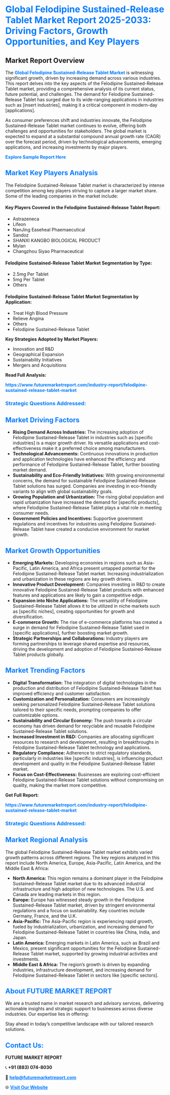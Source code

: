 <h1 style="color: #007BFF;">Global Felodipine Sustained-Release Tablet Market Report 2025-2033: Driving Factors, Growth Opportunities, and Key Players</h1>

<section id="overview">
<h2>Market Report Overview</h2>
<p>The <a href="https://www.futuremarketreport.com/industry-report/felodipine-sustained-release-tablet-market" style="color: #007BFF; text-decoration: none;"><strong>Global Felodipine Sustained-Release Tablet Market</strong></a> is witnessing significant growth, driven by increasing demand across various industries. This report delves into the key aspects of the Felodipine Sustained-Release Tablet market, providing a comprehensive analysis of its current status, future potential, and challenges. The demand for Felodipine Sustained-Release Tablet has surged due to its wide-ranging applications in industries such as [insert industries], making it a critical component in modern-day [applications].</p>
<p>As consumer preferences shift and industries innovate, the Felodipine Sustained-Release Tablet market continues to evolve, offering both challenges and opportunities for stakeholders. The global market is expected to expand at a substantial compound annual growth rate (CAGR) over the forecast period, driven by technological advancements, emerging applications, and increasing investments by major players.</p>
</section>

<section id="overview">
<p><a href="https://www.futuremarketreport.com/request-sample/reportId=120436" style="color: #007BFF; text-decoration: none;"><strong>Explore Sample Report Here</strong></a></p>
</section>

<section id="key-players">
<h2 style="color: #007BFF;">Market Key Players Analysis</h2>
<p>The Felodipine Sustained-Release Tablet market is characterized by intense competition among key players striving to capture a larger market share. Some of the leading companies in the market include:</p>
<h4>Key Players Covered in the Felodipine Sustained-Release Tablet Report:</h4>
<ul><li>Astrazeneca</li><li>Lifeon</li><li>NanJing Easeheal Phaemaecutical</li><li>Sandoz</li><li>SHANXI KANGBO BIOLOGICAL PRODUCT</li><li>Mylan</li><li>Changzhou Siyao Pharmaceutical</li></ul>
<h4>Felodipine Sustained-Release Tablet Market Segmentation by Type:</h4>
<ul><li>2.5mg Per Tablet</li><li>5mg Per Tablet</li><li>Others</li></ul>

<h4>Felodipine Sustained-Release Tablet Market Segmentation by Application:</h4>
<ul><li>Treat High Blood Pressure</li><li>Relieve Angina</li><li>Others</li><li>Felodipine Sustained-Release Tablet</li></ul>
<p><strong>Key Strategies Adopted by Market Players:</strong></p>
<ul>
<li>Innovation and R&D</li>
<li>Geographical Expansion</li>
<li>Sustainability Initiatives</li>
<li>Mergers and Acquisitions</li>
</ul>
</section>

<section>
<p><strong>Read Full Analysis: </strong></p><a href="https://www.futuremarketreport.com/industry-report/felodipine-sustained-release-tablet-market" style="color: #007BFF; text-decoration: none;"><strong>https://www.futuremarketreport.com/industry-report/felodipine-sustained-release-tablet-market</strong></a>
<h3 style="color: #007BFF;">Strategic Questions Addressed:</h3>
</section>

<section id="driving-factors">
<h2 style="color: #007BFF;">Market Driving Factors</h2>
<ul>
<li><strong>Rising Demand Across Industries:</strong> The increasing adoption of Felodipine Sustained-Release Tablet in industries such as [specific industries] is a major growth driver. Its versatile applications and cost-effectiveness make it a preferred choice among manufacturers.</li>
<li><strong>Technological Advancements:</strong> Continuous innovations in production and application technologies have enhanced the efficiency and performance of Felodipine Sustained-Release Tablet, further boosting market demand.</li>
<li><strong>Sustainability and Eco-Friendly Initiatives:</strong> With growing environmental concerns, the demand for sustainable Felodipine Sustained-Release Tablet solutions has surged. Companies are investing in eco-friendly variants to align with global sustainability goals.</li>
<li><strong>Growing Population and Urbanization:</strong> The rising global population and rapid urbanization have increased the demand for [specific products], where Felodipine Sustained-Release Tablet plays a vital role in meeting consumer needs.</li>
<li><strong>Government Policies and Incentives:</strong> Supportive government regulations and incentives for industries using Felodipine Sustained-Release Tablet have created a conducive environment for market growth.</li>
</ul>
</section>

<section id="growth-opportunities">
<h2 style="color: #007BFF;">Market Growth Opportunities</h2>
<ul>
<li><strong>Emerging Markets:</strong> Developing economies in regions such as Asia-Pacific, Latin America, and Africa present untapped potential for the Felodipine Sustained-Release Tablet market. Increasing industrialization and urbanization in these regions are key growth drivers.</li>
<li><strong>Innovative Product Development:</strong> Companies investing in R&D to create innovative Felodipine Sustained-Release Tablet products with enhanced features and applications are likely to gain a competitive edge.</li>
<li><strong>Expansion into Niche Applications:</strong> The versatility of Felodipine Sustained-Release Tablet allows it to be utilized in niche markets such as [specific niches], creating opportunities for growth and diversification.</li>
<li><strong>E-commerce Growth:</strong> The rise of e-commerce platforms has created a surge in demand for Felodipine Sustained-Release Tablet used in [specific applications], further boosting market growth.</li>
<li><strong>Strategic Partnerships and Collaborations:</strong> Industry players are forming partnerships to leverage shared expertise and resources, driving the development and adoption of Felodipine Sustained-Release Tablet products globally.</li>
</ul>
</section>

<section id="trending-factors">
<h2 style="color: #007BFF;">Market Trending Factors</h2>
<ul>
<li><strong>Digital Transformation:</strong> The integration of digital technologies in the production and distribution of Felodipine Sustained-Release Tablet has improved efficiency and customer satisfaction.</li>
<li><strong>Customization and Personalization:</strong> Consumers are increasingly seeking personalized Felodipine Sustained-Release Tablet solutions tailored to their specific needs, prompting companies to offer customizable options.</li>
<li><strong>Sustainability and Circular Economy:</strong> The push towards a circular economy has driven demand for recyclable and reusable Felodipine Sustained-Release Tablet solutions.</li>
<li><strong>Increased Investment in R&D:</strong> Companies are allocating significant resources to research and development, resulting in breakthroughs in Felodipine Sustained-Release Tablet technology and applications.</li>
<li><strong>Regulatory Compliance:</strong> Adherence to strict regulatory standards, particularly in industries like [specific industries], is influencing product development and quality in the Felodipine Sustained-Release Tablet market.</li>
<li><strong>Focus on Cost-Effectiveness:</strong> Businesses are exploring cost-efficient Felodipine Sustained-Release Tablet solutions without compromising on quality, making the market more competitive.</li>
</ul>
</section>

<section>
<p><strong>Get Full Report: </strong></p><a href="https://www.futuremarketreport.com/industry-report/felodipine-sustained-release-tablet-market" style="color: #007BFF; text-decoration: none;"><strong>https://www.futuremarketreport.com/industry-report/felodipine-sustained-release-tablet-market</strong></a>
<h3 style="color: #007BFF;">Strategic Questions Addressed:</h3>
</section>


<section id="regional-analysis">
<h2 style="color: #007BFF;">Market Regional Analysis</h2>
<p>The global Felodipine Sustained-Release Tablet market exhibits varied growth patterns across different regions. The key regions analyzed in this report include North America, Europe, Asia-Pacific, Latin America, and the Middle East & Africa:</p>
<ul>
<li><strong>North America:</strong> This region remains a dominant player in the Felodipine Sustained-Release Tablet market due to its advanced industrial infrastructure and high adoption of new technologies. The U.S. and Canada are leading markets in this region.</li>
<li><strong>Europe:</strong> Europe has witnessed steady growth in the Felodipine Sustained-Release Tablet market, driven by stringent environmental regulations and a focus on sustainability. Key countries include Germany, France, and the U.K.</li>
<li><strong>Asia-Pacific:</strong> The Asia-Pacific region is experiencing rapid growth, fueled by industrialization, urbanization, and increasing demand for Felodipine Sustained-Release Tablet in countries like China, India, and Japan.</li>
<li><strong>Latin America:</strong> Emerging markets in Latin America, such as Brazil and Mexico, present significant opportunities for the Felodipine Sustained-Release Tablet market, supported by growing industrial activities and investments.</li>
<li><strong>Middle East & Africa:</strong> The region’s growth is driven by expanding industries, infrastructure development, and increasing demand for Felodipine Sustained-Release Tablet in sectors like [specific sectors].</li>
</ul>
</section>

<footer>
<h2 style="color: #007BFF;">About FUTURE MARKET REPORT</h2>
<p>We are a trusted name in market research and advisory services, delivering actionable insights and strategic support to businesses across diverse industries. Our expertise lies in offering:</p>

<p>Stay ahead in today’s competitive landscape with our tailored research solutions.</p>

<h2 style="color: #007BFF;">Contact Us:</h2>
<p><strong>FUTURE MARKET REPORT</strong></p>
<p>📞 <strong>+91 (883) 074-8030</strong></p>
<p>📧 <strong><a href="mailto:help@futuremarketreport.com" style="color: #007BFF;">help@futuremarketreport.com</a></strong></p>
<p>🌐 <strong><a href="https://www.futuremarketreport.com/" style="color: #007BFF;">Visit Our Website</a></strong></p>
</footer>